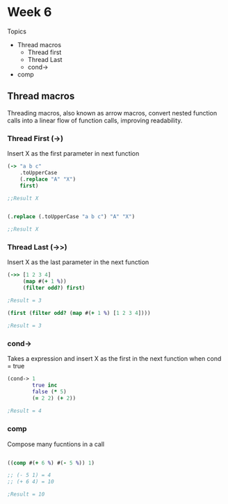 # Week 6

Topics

* Thread macros
    - Thread first
    - Thread Last
    - cond->
* comp

## Thread macros

Threading macros, also known as arrow macros, convert nested function calls into a linear flow of function calls, improving readability.

### Thread First (->)

Insert X as the first parameter in next function

```clojure
(-> "a b c" 
    .toUpperCase 
    (.replace "A" "X")
    first)

;;Result X
```

```clojure

(.replace (.toUpperCase "a b c") "A" "X")

;;Result X
```

### Thread Last (->>)

Insert X as the last parameter in the next function

```clojure
(->> [1 2 3 4] 
     (map #(+ 1 %)) 
     (filter odd?) first)

;Result = 3
```

```clojure
(first (filter odd? (map #(+ 1 %) [1 2 3 4])))

;Result = 3
```

### cond->

Takes a expression and insert X as the first in the next function when cond = true

```clojure
(cond-> 1
        true inc
        false (* 5)
        (= 2 2) (+ 2))
        
;Result = 4
```

### comp

Compose many fucntions in a call

```clojure

((comp #(+ 6 %) #(- 5 %)) 1)

;; (- 5 1) = 4
;; (+ 6 4) = 10

;Result = 10
```

